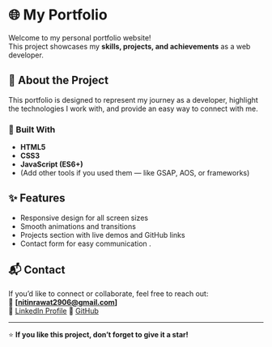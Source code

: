 # 🌐 My Portfolio

Welcome to my personal portfolio website!  
This project showcases my **skills, projects, and achievements** as a web developer.

## 🚀 About the Project
This portfolio is designed to represent my journey as a developer, highlight the technologies I work with, and provide an easy way to connect with me.

### 🔧 Built With
- **HTML5**
- **CSS3**
- **JavaScript (ES6+)**
- (Add other tools if you used them — like GSAP, AOS, or frameworks)

## ✨ Features
- Responsive design for all screen sizes  
- Smooth animations and transitions  
- Projects section with live demos and GitHub links  
- Contact form for easy communication . 




## 📬 Contact
If you’d like to connect or collaborate, feel free to reach out:  
📧 **[nitinrawat2906@gmail.com]**  
💼 [LinkedIn Profile]([https://www.linkedin.com/in/your-profile](https://www.linkedin.com/in/nitin-rawat-905433330?utm_source=share&utm_campaign=share_via&utm_content=profile&utm_medium=android_app))  
🐙 [GitHub]([https://github.com/nitinrawat-doc](https://github.com/nitinrawat-doc))

---

⭐ **If you like this project, don’t forget to give it a star!**
